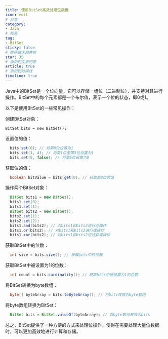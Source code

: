 ```yaml
---
title: 使用BitSet高效处理位数据 
icon: edit
# 分类  
category:
- Java
# 标签
tag:
- BitSet
sticky: false
# 排序越大越靠前
star: 35  
# 添加到文章列表
article: true
# 添加到时间线 
timeline: true
---
```


Java中的BitSet是一个位向量，它可以存储一组位（二进制位），并支持对其进行操作。BitSet中的每个元素都是一个布尔值，表示一个位的状态，即0或1。

以下是使用BitSet的一些常见操作：

创建BitSet对象：

`BitSet bits = new BitSet();`

设置位的值：

```java
  bits.set(0); // 将第0位设置为1
  bits.set(1, 4); // 将第1位至第3位设置为1
  bits.set(5, false); // 将第5位设置为0
```

获取位的值：

```java
  boolean bitValue = bits.get(0); // 获取第0位的值
```
操作两个BitSet对象：

```java
  BitSet bits1 = new BitSet();
  bits1.set(0);
  bits1.set(1);
  BitSet bits2 = new BitSet();
  bits2.set(1);
  bits2.set(2);
  bits1.and(bits2); // 对bits1和bits2进行与操作
  bits1.or(bits2); // 对bits1和bits2进行或操作
  bits1.xor(bits2); // 对bits1和bits2进行异或操作
```

获取BitSet中的位数：

```java
  int size = bits.size(); // 获取bits中的位数
```
获取BitSet中被设置为1的位数：

```java
  int count = bits.cardinality(); // 获取bits中被设置为1的位数
```
将BitSet转换为byte数组：

```java
  byte[] byteArray = bits.toByteArray(); // 将bits转换为byte数组
```
将byte数组转换为BitSet：

```java
  BitSet bits = BitSet.valueOf(byteArray); // 将byte数组转换为bits
```

总之，BitSet提供了一种方便的方式来处理位操作，使得在需要处理大量位数据时，可以更加高效地进行计算和存储。

